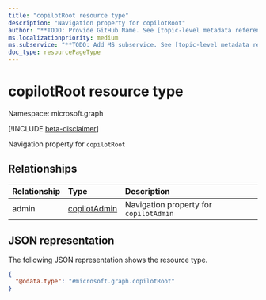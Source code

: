 ```yaml
---
title: "copilotRoot resource type"
description: "Navigation property for copilotRoot"
author: "**TODO: Provide GitHub Name. See [topic-level metadata reference](https://aka.ms/msgo?pagePath=Document-APIs/Guidelines/Metadata)**"
ms.localizationpriority: medium
ms.subservice: "**TODO: Add MS subservice. See [topic-level metadata reference](https://aka.ms/msgo?pagePath=Document-APIs/Guidelines/Metadata)**"
doc_type: resourcePageType
---
```


# copilotRoot resource type

Namespace: microsoft.graph

[!INCLUDE [beta-disclaimer](../../includes/beta-disclaimer.md)]

Navigation property for `copilotRoot`

## Relationships
|Relationship|Type|Description|
|:---|:---|:---|
|admin|[copilotAdmin](../resources/copilotadmin.md)|Navigation property for `copilotAdmin`|

## JSON representation
The following JSON representation shows the resource type.
<!-- {
  "blockType": "resource",
  "keyProperty": "id",
  "@odata.type": "microsoft.graph.copilotRoot",
  "openType": false
}
-->
``` json
{
  "@odata.type": "#microsoft.graph.copilotRoot"
}
```

